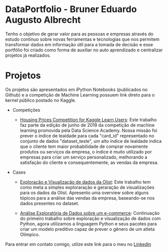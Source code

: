 # DataPortfolio - Bruner Eduardo Augusto Albrecht
Tenho o objetivo de gerar valor para as pessoas e empresas através do estudo contínuo sobre novas ferramentas e tecnologias que nos permitem transformar dados em informação útil para a tomada de decisão e esse portfólio foi criado como forma de auxiliar no auto aprendizado e centralizar projetos já realizados.

# Projetos
Os projetos são apresentados em iPython Notebooks (publicados no Github) e a competição de Machine Learning possuem link direto para o kernel público postado no Kaggle.

* Competições
   
   * [Housing Prices Competition for Kaggle Learn Users](https://www.kaggle.com/bruneralbrecht/exercise-machine-learning-competitions):
   Este trabalho faz parte da edição de junho de 2019 da competição de machine learning promovida pela Data Science Academy. Nossa missão foi prever o índice de lealdade para cada "card_id" representado no conjunto de dados "dataset_teste", um alto índice de lealdade indica que o cliente tem maior probabilidade de comprar novamente produtos ou serviços da empresa, o índice é muito utilizado por empresas para criar um serviço personalizado, melhorando a satisfação do cliente e consequentemente, as vendas da empresa.
   
 * Cases
   
   * [Exploração e Visualização de dados da Olist](https://github.com/brunereduardo/DataPortfolio/blob/main/DataScience/Olist/EnfaseLabs.ipynb): Este trabalho tem como meta a simples exploraração e geraração de visualizações para os dados da Olist. Apresento uma overview sobre alguns tópicos para a análise das vendas da empresa, baseando-se nos dados presentes no dataset.
   
   * [Análise Exploratória de Dados sobre um e-commerce](https://github.com/brunereduardo/DataPortfolio/blob/main/DataScience/E-commerce/OLX_Brasil_-_Business_Case.ipynb): Continuação do primeiro trabalho sobre exploração e visualização de dados com Python, agora utilizamos a linguagem Python e seus pacotes para criar um modelo preditivo capaz de prever o gênero de um atleta Olímpico. 


Para entrar em contato comigo, utilze este link para o meu no [Linkedin](linkedin.com/in/brunereduardo)
